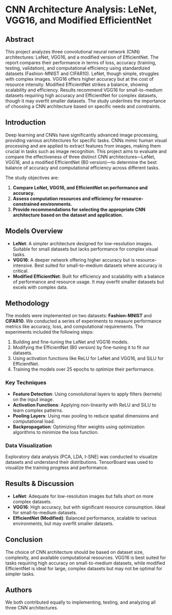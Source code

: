 # CNN Architecture Analysis: LeNet, VGG16, and Modified EfficientNet

## Abstract
This project analyzes three convolutional neural network (CNN) architectures: LeNet, VGG16, and a modified version of EfficientNet. The report compares their performance in terms of loss, accuracy (training, testing, validation), and computational efficiency using standardized datasets (Fashion-MNIST and CIFAR10). LeNet, though simple, struggles with complex images. VGG16 offers higher accuracy but at the cost of resource intensity. Modified EfficientNet strikes a balance, showing scalability and efficiency. Results recommend VGG16 for small-to-medium datasets requiring high accuracy and EfficientNet for complex datasets, though it may overfit smaller datasets. The study underlines the importance of choosing a CNN architecture based on specific needs and constraints.

## Introduction
Deep learning and CNNs have significantly advanced image processing, providing various architectures for specific tasks. CNNs mimic human visual processing and are applied to extract features from images, making them crucial in tasks such as image recognition. This project aims to evaluate and compare the effectiveness of three distinct CNN architectures—LeNet, VGG16, and a modified EfficientNet (B0 version)—to determine the best balance of accuracy and computational efficiency across different tasks.

The study objectives are:
1. **Compare LeNet, VGG16, and EfficientNet on performance and accuracy.**
2. **Assess computation resources and efficiency for resource-constrained environments.**
3. **Provide recommendations for selecting the appropriate CNN architecture based on the dataset and application.**

## Models Overview
- **LeNet**: A simpler architecture designed for low-resolution images. Suitable for small datasets but lacks performance for complex visual tasks.
- **VGG16**: A deeper network offering higher accuracy but is resource-intensive. Best suited for small-to-medium datasets where accuracy is critical.
- **Modified EfficientNet**: Built for efficiency and scalability with a balance of performance and resource usage. It may overfit smaller datasets but excels with complex data.

## Methodology
The models were implemented on two datasets: **Fashion-MNIST** and **CIFAR10**. We conducted a series of experiments to measure performance metrics like accuracy, loss, and computational requirements. The experiments included the following steps:
1. Building and fine-tuning the LeNet and VGG16 models.
2. Modifying the EfficientNet (B0 version) by fine-tuning it to fit our datasets.
3. Using activation functions like ReLU for LeNet and VGG16, and SiLU for EfficientNet.
4. Training the models over 25 epochs to optimize their performance.

### Key Techniques
- **Feature Detection**: Using convolutional layers to apply filters (kernels) on the input image.
- **Activation Functions**: Applying non-linearity with ReLU and SiLU to learn complex patterns.
- **Pooling Layers**: Using max pooling to reduce spatial dimensions and computational load.
- **Backpropagation**: Optimizing filter weights using optimization algorithms to minimize the loss function.

### Data Visualization
Exploratory data analysis (PCA, LDA, t-SNE) was conducted to visualize datasets and understand their distributions. TensorBoard was used to visualize the training progress and performance.

## Results & Discussion
- **LeNet**: Adequate for low-resolution images but falls short on more complex datasets.
- **VGG16**: High accuracy, but with significant resource consumption. Ideal for small-to-medium datasets.
- **EfficientNet (Modified)**: Balanced performance, scalable to various environments, but may overfit smaller datasets.

## Conclusion
The choice of CNN architecture should be based on dataset size, complexity, and available computational resources. VGG16 is best suited for tasks requiring high accuracy on small-to-medium datasets, while modified EfficientNet is ideal for large, complex datasets but may not be optimal for simpler tasks.

## Authors
We both contributed equally to implementing, testing, and analyzing all three CNN architectures.
